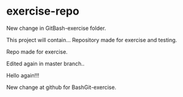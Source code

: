 # exercise-repo


New change in GitBash-exercise folder.

This project will contain...
Repository made for exercise and testing.

Repo made for exercise.


Edited again in master branch..

Hello again!!!

New change at github for BashGit-exercise.

